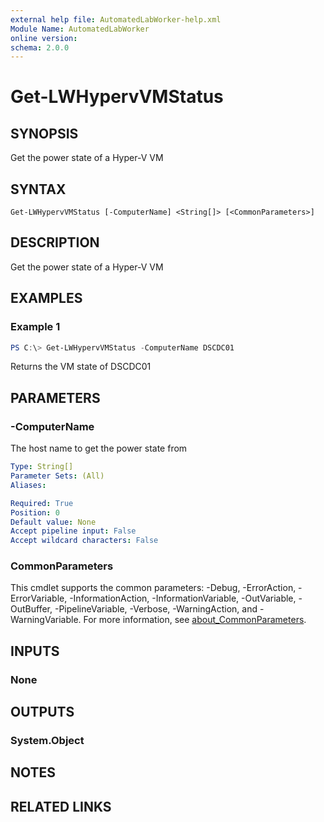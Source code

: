 ```yaml
---
external help file: AutomatedLabWorker-help.xml
Module Name: AutomatedLabWorker
online version:
schema: 2.0.0
---
```


# Get-LWHypervVMStatus

## SYNOPSIS
Get the power state of a Hyper-V VM

## SYNTAX

```
Get-LWHypervVMStatus [-ComputerName] <String[]> [<CommonParameters>]
```

## DESCRIPTION
Get the power state of a Hyper-V VM

## EXAMPLES

### Example 1
```powershell
PS C:\> Get-LWHypervVMStatus -ComputerName DSCDC01
```

Returns the VM state of DSCDC01

## PARAMETERS

### -ComputerName
The host name to get the power state from

```yaml
Type: String[]
Parameter Sets: (All)
Aliases:

Required: True
Position: 0
Default value: None
Accept pipeline input: False
Accept wildcard characters: False
```

### CommonParameters
This cmdlet supports the common parameters: -Debug, -ErrorAction, -ErrorVariable, -InformationAction, -InformationVariable, -OutVariable, -OutBuffer, -PipelineVariable, -Verbose, -WarningAction, and -WarningVariable. For more information, see [about_CommonParameters](http://go.microsoft.com/fwlink/?LinkID=113216).

## INPUTS

### None

## OUTPUTS

### System.Object
## NOTES

## RELATED LINKS
